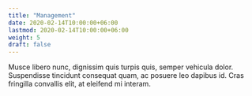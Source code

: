 ```yaml
---
title: "Management"
date: 2020-02-14T10:00:00+06:00
lastmod: 2020-02-14T10:00:00+06:00
weight: 5
draft: false
---
```


Musce libero nunc, dignissim quis turpis quis, semper vehicula dolor. Suspendisse tincidunt consequat quam, ac posuere leo dapibus id. Cras fringilla convallis elit, at eleifend mi interam.
